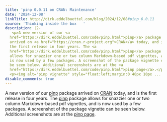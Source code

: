 ```yaml
---
title: 'pinp 0.0.11 on CRAN: Maintenance'
date: '2024-12-08'
linkTitle: http://dirk.eddelbuettel.com/blog/2024/12/08#pinp_0.0.11
source: 'Thinking inside the box   '
description: |2-
   <p>A new version of our <a
  href="https://dirk.eddelbuettel.com/code/pinp.html">pinp</a> package
  arrived on <a href="https://cran.r-project.org">CRAN</a> today, and is
  the first release in four years. The <a
  href="https://dirk.eddelbuettel.com/code/pinp.html">pinp</a> package
  allows for snazzier one or two column Markdown-based pdf vignettes, and
  is now used by a few packages. A screenshot of the package vignette can
  be seen below. Additional screenshots are at the <a
  href="https://dirk.eddelbuettel.com/code/pinp.html">pinp page</a>.</p>
  <p><img alt="pinp vignette" style="float:left;margin:0 40px 10px ...
disable_comments: true
---
```

 <p>A new version of our <a
href="https://dirk.eddelbuettel.com/code/pinp.html">pinp</a> package
arrived on <a href="https://cran.r-project.org">CRAN</a> today, and is
the first release in four years. The <a
href="https://dirk.eddelbuettel.com/code/pinp.html">pinp</a> package
allows for snazzier one or two column Markdown-based pdf vignettes, and
is now used by a few packages. A screenshot of the package vignette can
be seen below. Additional screenshots are at the <a
href="https://dirk.eddelbuettel.com/code/pinp.html">pinp page</a>.</p>
<p><img alt="pinp vignette" style="float:left;margin:0 40px 10px ...